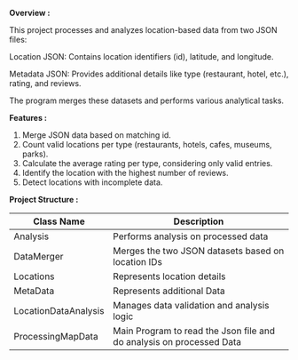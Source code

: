 
**Overview :**

This project processes and analyzes location-based data from two JSON files:

Location JSON: Contains location identifiers (id), latitude, and longitude.

Metadata JSON: Provides additional details like type (restaurant, hotel, etc.), rating, and reviews.

The program merges these datasets and performs various analytical tasks.


**Features :**

1. Merge JSON data based on matching id.
2. Count valid locations per type (restaurants, hotels, cafes, museums, parks).
3. Calculate the average rating per type, considering only valid entries.
4. Identify the location with the highest number of reviews.
5. Detect locations with incomplete data.

**Project Structure :**

| Class Name | Description |
|----------|----------|
| Analysis  | Performs analysis on processed data |
| DataMerger | Merges the two JSON datasets based on location IDs |
| Locations  | Represents location details |
| MetaData  | Represents additional Data |
| LocationDataAnalysis | Manages data validation and analysis logic |
| ProcessingMapData | Main Program to read the Json file and do analysis on processed Data |
